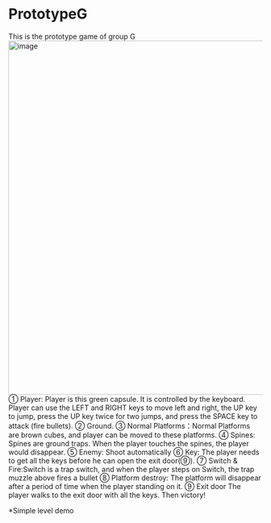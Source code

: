 # PrototypeG
This is the prototype game of group G
<img width="702" alt="image" src="https://user-images.githubusercontent.com/91682486/141364433-2bc4ae2e-d71f-499e-ac86-ff28ed50474b.png">
①	Player: Player is this green capsule. It is controlled by the keyboard. Player can use the LEFT and RIGHT keys to move left and right, the UP key to jump, press the UP key twice for two jumps, and press the SPACE key to attack (fire bullets).
②	Ground.
③	Normal Platforms：Normal Platforms are brown cubes, and player can be moved to these platforms.
④	Spines: Spines are ground traps. When the player touches the spines, the player would disappear.
⑤	Enemy: Shoot automatically
⑥	Key: The player needs to get all the keys before he can open the exit door(⑨).
⑦	Switch & Fire:Switch is a trap switch, and when the player steps on Switch, the trap muzzle above fires a bullet
⑧	Platform destroy: The platform will disappear after a period of time when the player standing on it.
⑨	Exit door
The player walks to the exit door with all the keys. Then victory!

*Simple level demo
